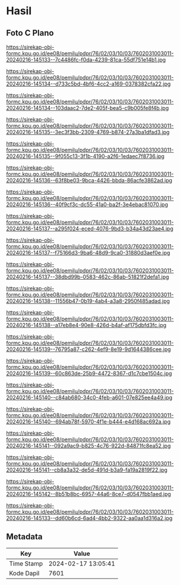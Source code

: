 # Hasil

## Foto C Plano

https://sirekap-obj-formc.kpu.go.id/ee08/pemilu/pdpr/76/02/03/10/03/7602031003011-20240216-145133--7c4486fc-f0da-4239-81ca-55df751e14b1.jpg

https://sirekap-obj-formc.kpu.go.id/ee08/pemilu/pdpr/76/02/03/10/03/7602031003011-20240216-145134--d733c5bd-4bf6-4cc2-a169-0378382cfa22.jpg

https://sirekap-obj-formc.kpu.go.id/ee08/pemilu/pdpr/76/02/03/10/03/7602031003011-20240216-145134--103daac2-7de2-405f-bea5-c9b005fe8f4b.jpg

https://sirekap-obj-formc.kpu.go.id/ee08/pemilu/pdpr/76/02/03/10/03/7602031003011-20240216-145135--3ec3f3bb-2309-4769-b874-27a3ba1dfad3.jpg

https://sirekap-obj-formc.kpu.go.id/ee08/pemilu/pdpr/76/02/03/10/03/7602031003011-20240216-145135--9f055c13-3f1b-4190-a2f6-1edaec7f8736.jpg

https://sirekap-obj-formc.kpu.go.id/ee08/pemilu/pdpr/76/02/03/10/03/7602031003011-20240216-145136--63f8be03-9bca-4426-bbda-86acfe3862ad.jpg

https://sirekap-obj-formc.kpu.go.id/ee08/pemilu/pdpr/76/02/03/10/03/7602031003011-20240216-145136--40f9cf3c-dc55-41a0-ba2f-3e4ebac81070.jpg

https://sirekap-obj-formc.kpu.go.id/ee08/pemilu/pdpr/76/02/03/10/03/7602031003011-20240216-145137--a295f024-eced-4076-9bd3-b34a43d23ae4.jpg

https://sirekap-obj-formc.kpu.go.id/ee08/pemilu/pdpr/76/02/03/10/03/7602031003011-20240216-145137--f75166d3-9ba6-48d9-9ca0-31880d3aef0e.jpg

https://sirekap-obj-formc.kpu.go.id/ee08/pemilu/pdpr/76/02/03/10/03/7602031003011-20240216-145137--38dbd99b-0583-462c-86ab-51821f2defa1.jpg

https://sirekap-obj-formc.kpu.go.id/ee08/pemilu/pdpr/76/02/03/10/03/7602031003011-20240216-145138--11556b47-0b19-4ab4-a3a8-2950f485adad.jpg

https://sirekap-obj-formc.kpu.go.id/ee08/pemilu/pdpr/76/02/03/10/03/7602031003011-20240216-145138--a17eb8e4-90e8-426d-b4af-af175dbfd3fc.jpg

https://sirekap-obj-formc.kpu.go.id/ee08/pemilu/pdpr/76/02/03/10/03/7602031003011-20240216-145139--76795a87-c262-4ef9-8e19-9d1644386cee.jpg

https://sirekap-obj-formc.kpu.go.id/ee08/pemilu/pdpr/76/02/03/10/03/7602031003011-20240216-145139--60c863de-25b9-4472-8367-d1c7cbe1504c.jpg

https://sirekap-obj-formc.kpu.go.id/ee08/pemilu/pdpr/76/02/03/10/03/7602031003011-20240216-145140--c84ab680-34c0-4feb-a601-07e825ee4a49.jpg

https://sirekap-obj-formc.kpu.go.id/ee08/pemilu/pdpr/76/02/03/10/03/7602031003011-20240216-145140--694ab78f-5970-4f1e-b444-e4d168ac692a.jpg

https://sirekap-obj-formc.kpu.go.id/ee08/pemilu/pdpr/76/02/03/10/03/7602031003011-20240216-145141--092a9ac9-b825-4c76-922d-84871fc8ea52.jpg

https://sirekap-obj-formc.kpu.go.id/ee08/pemilu/pdpr/76/02/03/10/03/7602031003011-20240216-145141--cb8a3a32-de5d-491d-b3a9-fa19a2819f22.jpg

https://sirekap-obj-formc.kpu.go.id/ee08/pemilu/pdpr/76/02/03/10/03/7602031003011-20240216-145142--8b51b8bc-6957-44a6-8ce7-d0547fbb1aed.jpg

https://sirekap-obj-formc.kpu.go.id/ee08/pemilu/pdpr/76/02/03/10/03/7602031003011-20240216-145133--dd60b6cd-6ad4-4bb2-9322-aa0aa1d316a2.jpg


## Metadata

| Key        | Value               |
| ---------- | ------------------- |
| Time Stamp | 2024-02-17 13:05:41 |
| Kode Dapil | 7601                |



